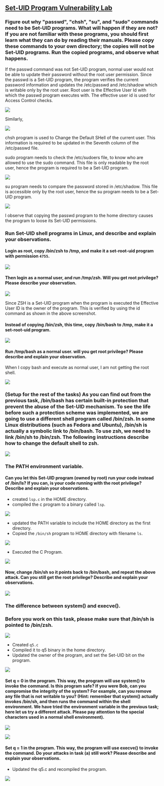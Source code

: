 

## [Set-UID Program Vulnerability Lab](https://web.ecs.syr.edu/~wedu/seed/Labs_12.04/Software/Set-UID/)

### Figure out why "passwd", "chsh", "su", and "sudo" commands need to be Set-UID programs. What will happen if they are not? If you are not familiar with these programs, you should first learn what they can do by reading their manuals. Please copy these commands to your own directory; the copies will not be Set-UID programs. Run the copied programs, and observe what happens.

If the passwd command was not Set-UID program, normal user would not be able to update their password without the root user permission.
Since the passwd is a Set-UID program, the program verifies the current password information and updates the /etc/passwd and /etc/shadow which is writable only by the root user. Root user is the Effective User Id with which the passwd program executes with. The effective user id is used for Access Control checks.

![](image-9.png)

Similarly,

![](image-10.png)

chsh program is used to Change the Default SHell of the current user. This information is required to be updated in the Seventh column of the /etc/passwd file.

sudo program needs to check the /etc/sudoers file, to know who are allowed to use the sudo command. This file is only readable by the root user, hence the program is required to be a Set-UID program.

![](image-11.png)

su program needs to compare the password stored in /etc/shadow. This file is accessible only by the root user, hence the su program needs to be a Set-UID program.

![](image-12.png)

I observe that copying the passwd program to the home directory causes the program to loose its Set-UID permissions.


### Run Set-UID shell programs in Linux, and describe and explain your observations.

#### Login as root, copy /bin/zsh to /tmp, and make it a set-root-uid program with permission `4755`.

![](image-13.png)

#### Then login as a normal user, and run /tmp/zsh. Will you get root privilege? Please describe your observation.

![](image-14.png)

Since ZSH is a Set-UID program when the program is executed the Effective User ID is the owner of the program. This is verified by using the id command as shown in the above screenshot.

#### Instead of copying /bin/zsh, this time, copy /bin/bash to /tmp, make it a set-root-uid program.

![](image-15.png)

#### Run /tmp/bash as a normal user. will you get root privilege? Please describe and explain your observation.

When I copy bash and execute as normal user, I am not getting the root shell.

![](image-16.png)

### (Setup for the rest of the tasks) As you can find out from the previous task, /bin/bash has certain built-in protection that prevent the abuse of the Set-UID mechanism. To see the life before such a protection scheme was implemented, we are going to use a different shell program called /bin/zsh. In some Linux distributions (such as Fedora and Ubuntu), /bin/sh is actually a symbolic link to /bin/bash. To use zsh, we need to link /bin/sh to /bin/zsh. The following instructions describe how to change the default shell to zsh.

![](image-17.png)

### The PATH environment variable. 

#### Can you let this Set-UID program (owned by root) run your code instead of /bin/ls? If you can, is your code running with the root privilege? Describe and explain your observations.

- created `lsp.c` in the HOME directory.
- compiled the c program to a binary called `lsp`.

![](image-18.png)

- updated the PATH variable to include the HOME directory as the first directory.
- Copied the `/bin/sh` program to HOME directory with filename `ls`.

![](image-19.png)

- Executed the C Program.

![](image-20.png)

####  Now, change /bin/sh so it points back to /bin/bash, and repeat the above attack. Can you still get the root privilege? Describe and explain your observations.

![](image-26.png)

### The difference between system() and execve().

### Before you work on this task, please make sure that /bin/sh is pointed to /bin/zsh.

![](image-22.png)

- Created `q5.c`
- Compiled it to q5 binary in the home directory.
- Updated the owner of the program, and set the Set-UID bit on the program.

![](image-21.png)

#### Set q = 0 in the program. This way, the program will use system() to invoke the command. Is this program safe? If you were Bob, can you compromise the integrity of the system? For example, can you remove any file that is not writable to you? (Hint: remember that system() actually invokes /bin/sh, and then runs the command within the shell environment. We have tried the environment variable in the previous task; here let us try a different attack. Please pay attention to the special characters used in a normal shell environment).

![](image-24.png)

![](image-25.png)

#### Set q = 1 in the program. This way, the program will use execve() to invoke the command. Do your attacks in task (a) still work? Please describe and explain your observations.

- Updated the q5.c and recompiled the program.

![](image-23.png)
